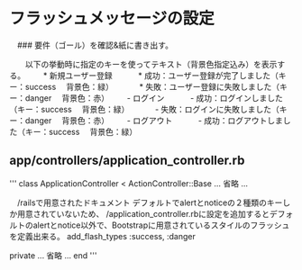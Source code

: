 # フラッシュメッセージの設定

　### 要件（ゴール）を確認&紙に書き出す。

　　以下の挙動時に指定のキーを使ってテキスト（背景色指定込み）を表示する。
　　* 新規ユーザー登録
　　　* 成功：ユーザー登録が完了しました（キー：success 　背景色：緑）
　　　* 失敗：ユーザー登録に失敗しました（キー：danger 　背景色：赤）
　　- ログイン
　　　- 成功：ログインしました（キー：success 　背景色：緑）
　　　- 失敗：ログインに失敗しました（キー：danger 　背景色：赤）
　　- ログアウト
　　　- 成功：ログアウトしました（キー：success 　背景色：緑）

## app/controllers/application_controller.rb
'''
class ApplicationController < ActionController::Base
  ... 省略 ...

　/railsで用意されたドキュメント デフォルトでalertとnoticeの２種類のキーしか用意されていないため、
  /application_controller.rbに設定を追加するとデフォルトのalertとnotice以外で、Bootstrapに用意されているスタイルのフラッシュを定義出来る。
  add_flash_types :success, :danger

  private
  ... 省略 ...
end
'''
